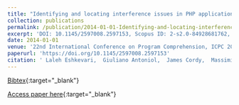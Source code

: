 ```yaml
---
title: "Identifying and locating interference issues in PHP applications: the case of WordPress"
collection: publications
permalink: /publication/2014-01-01-Identifying-and-locating-interference-issues-in-PHP-applications-the-case-of-WordPress
excerpt: 'DOI: 10.1145/2597008.2597153, Scopus ID: 2-s2.0-84928681762, Cited by: 8'
date: 2014-01-01
venue: '22nd International Conference on Program Comprehension, ICPC 2014, Hyderabad, India, June 2-3, 2014'
paperurl: 'https://doi.org/10.1145/2597008.2597153'
citation: ' Laleh Eshkevari,  Giuliano Antoniol,  James Cordy,  Massimiliano Di Penta, &quot;Identifying and locating interference issues in PHP applications: the case of WordPress.&quot; 22nd International Conference on Program Comprehension, ICPC 2014, Hyderabad, India, June 2-3, 2014, 2014.'
---
```

[Bibtex](https://dblp.org/rec/bib/conf/iwpc/EshkevariACP14){:target="_blank"}

[Access paper here](https://doi.org/10.1145/2597008.2597153){:target="_blank"}
